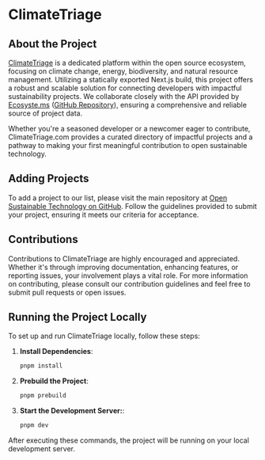 # ClimateTriage

## About the Project

[ClimateTriage](https://climatetriage.com/)  is a dedicated platform within the open source ecosystem, focusing on climate change, energy, biodiversity, and natural resource management. Utilizing a statically exported Next.js build, this project offers a robust and scalable solution for connecting developers with impactful sustainability projects. We collaborate closely with the API provided by [Ecosyste.ms](https://ecosyste.ms/) ([GitHub Repository](https://github.com/ecosyste-ms/ost)), ensuring a comprehensive and reliable source of project data.

Whether you're a seasoned developer or a newcomer eager to contribute, ClimateTriage.com provides a curated directory of impactful projects and a pathway to making your first meaningful contribution to open sustainable technology.

## Adding Projects

To add a project to our list, please visit the main repository at [Open Sustainable Technology on GitHub](https://github.com/protontypes/open-sustainable-technology). Follow the guidelines provided to submit your project, ensuring it meets our criteria for acceptance.

## Contributions

Contributions to ClimateTriage are highly encouraged and appreciated. Whether it's through improving documentation, enhancing features, or reporting issues, your involvement plays a vital role. For more information on contributing, please consult our contribution guidelines and feel free to submit pull requests or open issues.

## Running the Project Locally

To set up and run ClimateTriage locally, follow these steps:

1. **Install Dependencies**:

   ```bash
   pnpm install
   ```

2. **Prebuild the Project**:

   ```bash
   pnpm prebuild
   ```

3. **Start the Development Server:**:
   ```bash
   pnpm dev
   ```

After executing these commands, the project will be running on your local development server.
